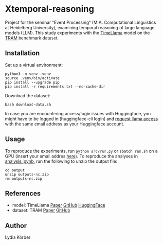 # Xtemporal-reasoning
Project for the seminar "Event Processing" (M.A. Computational Linguistics at Heidelberg University), examining temporal reasoning of large language models (LLM).
This study experiments with the [TimeLlama](https://github.com/chenhan97/TimeLlama) model on the [TRAM](https://github.com/EternityYW/TRAM-Benchmark/tree/main) benchmark dataset.


## Installation

Set up a virtual environment:

```
python3 -m venv .venv
source .venv/bin/activate
pip install --upgrade pip
pip install -r requirements.txt --no-cache-dir
```


Download the dataset:

`bash download-data.sh`


In case you are encountering access/login issues with Huggingface, you might have to be logged in (huggingface-cli login) and [request llama access](https://llama.meta.com/llama-downloads) with the same email address as your Huggingface account.



## Usage

To reproduce the experiments, run `python src/run.py` or `sbatch run.sh` on a GPU (insert your email addres [here](https://github.com/LydiaKoerber/Xtemporal-reasoning/blob/main/run.sh#L5)).
To reproduce the analyses in [analysis.ipynb](https://github.com/LydiaKoerber/Xtemporal-reasoning/blob/main/analysis.ipynb), run the following to unzip the output file:

```
cd output
unzip outputs-nc.zip
rm outputs-nc.zip
```

## References
* model: TimeLlama [Paper](https://arxiv.org/abs/2310.01074) [GitHub](https://github.com/chenhan97/TimeLlama) [HuggingFace](https://huggingface.co/chrisyuan45/TimeLlama-7b)
* dataset: TRAM [Paper](https://arxiv.org/abs/2310.00835) [GitHub](https://github.com/EternityYW/TRAM-Benchmark/tree/main)

## Author
Lydia Körber
